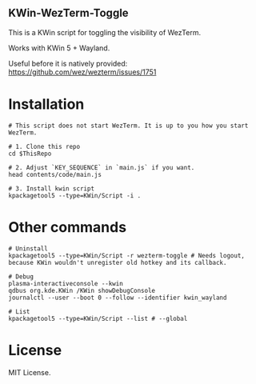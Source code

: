 KWin-WezTerm-Toggle
-------------------

This is a KWin script for toggling the visibility of WezTerm.

Works with KWin 5 + Wayland.

Useful before it is natively provided: https://github.com/wez/wezterm/issues/1751

# Installation
```shell
# This script does not start WezTerm. It is up to you how you start WezTerm.

# 1. Clone this repo
cd $ThisRepo

# 2. Adjust `KEY_SEQUENCE` in `main.js` if you want.
head contents/code/main.js

# 3. Install kwin script
kpackagetool5 --type=KWin/Script -i .
```

# Other commands
```shell
# Uninstall
kpackagetool5 --type=KWin/Script -r wezterm-toggle # Needs logout, because KWin wouldn't unregister old hotkey and its callback.

# Debug
plasma-interactiveconsole --kwin
qdbus org.kde.KWin /KWin showDebugConsole
journalctl --user --boot 0 --follow --identifier kwin_wayland

# List
kpackagetool5 --type=KWin/Script --list # --global
```

# License
MIT License.
